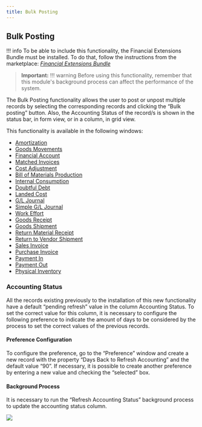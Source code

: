 ```yaml
---
title: Bulk Posting
---
```

## Bulk Posting 

!!! info
    To be able to include this functionality, the Financial Extensions Bundle must be installed. To do that, follow the instructions from the marketplace: [_Financial Extensions Bundle_](https://marketplace.etendo.cloud/#/product-details?module=9876ABEF90CC4ABABFC399544AC14558)

> **Important:**
!!! warning
    Before using this functionality, remember that this module's background process can affect the performance of the system.

The Bulk Posting functionality allows the user to post or unpost multiple records by selecting the corresponding records and clicking the “Bulk posting” button. Also, the Accounting Status of the record/s is shown in the status bar, in form view, or in a column, in grid view.

This functionality is available in the following windows:
- [Amortization](https://docs.etendo.software/en/end-user-documentation/etendo-environment/functional-documentation/business-management/financial-management-assets#bulk-posting) 
- [Goods Movements](https://docs.etendo.software/en/end-user-documentation/etendo-environment/functional-documentation/business-management/warehouse-management#bulk-posting-1)
- [Financial Account](https://docs.etendo.software/en/end-user-documentation/etendo-environment/functional-documentation/business-management/financial-management#bulk-posting-2)
- [Matched Invoices](https://docs.etendo.software/en/end-user-documentation/etendo-environment/functional-documentation/business-management/procurement-management#bulk-posting-2)
- [Cost Adjustment](https://docs.etendo.software/en/end-user-documentation/etendo-environment/functional-documentation/business-management/warehouse-management#bulk-posting-3)
- [Bill of Materials Production](https://docs.etendo.software/en/end-user-documentation/etendo-environment/functional-documentation/business-management/warehouse-management#bulk-posting-2)
- [Internal Consumption](https://docs.etendo.software/en/end-user-documentation/etendo-environment/functional-documentation/business-management/production-management#bulk-posting-1)
- [Doubtful Debt](https://docs.etendo.software/en/end-user-documentation/etendo-environment/functional-documentation/business-management/financial-management#bulk-posting-3)
- [Landed Cost](https://docs.etendo.software/en/end-user-documentation/etendo-environment/functional-documentation/business-management/procurement-management#bulk-posting-4)
- [G/L Journal](https://docs.etendo.software/en/end-user-documentation/etendo-environment/functional-documentation/business-management/financial-management-accounting#bulk-posting-1)
- [Simple G/L Journal](https://docs.etendo.software/en/end-user-documentation/etendo-environment/functional-documentation/business-management/financial-management-accounting#bulk-posting)
- [Work Effort](https://docs.etendo.software/en/end-user-documentation/etendo-environment/functional-documentation/business-management/production-management#bulk-posting)
- [Goods Receipt](https://docs.etendo.software/en/end-user-documentation/etendo-environment/functional-documentation/business-management/procurement-management#bulk-posting)
- [Goods Shipment](https://docs.etendo.software/en/end-user-documentation/etendo-environment/functional-documentation/business-management/sales-management#bulk-posting)
- [Return Material Receipt](https://docs.etendo.software/en/end-user-documentation/etendo-environment/functional-documentation/business-management/sales-management#bulk-posting-1)
- [Return to Vendor Shipment](https://docs.etendo.software/en/end-user-documentation/etendo-environment/functional-documentation/business-management/procurement-management#bulk-posting-3)
- [Sales Invoice](https://docs.etendo.software/en/end-user-documentation/etendo-environment/functional-documentation/business-management/sales-management#bulk-posting-2)
- [Purchase Invoice](https://docs.etendo.software/en/end-user-documentation/etendo-environment/functional-documentation/business-management/procurement-management#bulk-posting-1)
- [Payment In](https://docs.etendo.software/en/end-user-documentation/etendo-environment/functional-documentation/business-management/financial-management#bulk-posting-1)
- [Payment Out](https://docs.etendo.software/en/end-user-documentation/etendo-environment/functional-documentation/business-management/financial-management#bulk-posting)
- [Physical Inventory](https://docs.etendo.software/en/end-user-documentation/etendo-environment/functional-documentation/business-management/warehouse-management#bulk-posting)


### Accounting Status

All the records existing previously to the installation of this new functionality have a default “pending refresh” value in the column Accounting Status. To set the correct value for this column, it is necessary to configure the following preference to indicate the amount of days to be considered by the process to set the correct values of the previous records.

#### Preference Configuration

To configure the preference, go to the “Preference” window and create a new record with the property “Days Back to Refresh Accounting” and the default value “90”. If necessary, it is possible to create another preference by entering a new value and checking the “selected” box.

#### Background Process

It is necessary to run the “Refresh Accounting Status” background process to update the accounting status column.

![](https://drive.google.com/uc?export=view&id=17KafE0qvtuAe21aVvs7mDN58V_BCDScO)


